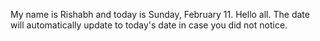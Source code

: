 My name is Rishabh and today is Sunday, February 11. Hello all. The date will automatically update to today's date in case you did not notice.
